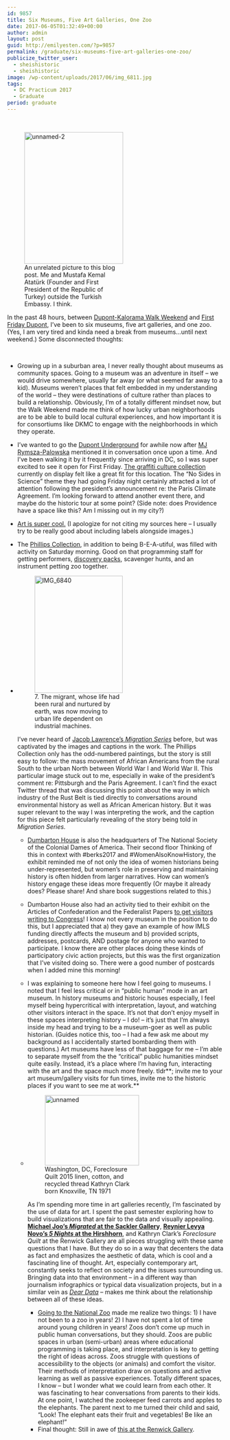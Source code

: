 ```yaml
---
id: 9857
title: Six Museums, Five Art Galleries, One Zoo
date: 2017-06-05T01:32:49+00:00
author: admin
layout: post
guid: http://emilyesten.com/?p=9857
permalink: /graduate/six-museums-five-art-galleries-one-zoo/
publicize_twitter_user:
  - sheishistoric
  - sheishistoric
image: /wp-content/uploads/2017/06/img_6811.jpg
tags:
  - DC Practicum 2017
  - Graduate
period: graduate
---
```

&nbsp;

<figure id="attachment_9870" aria-describedby="caption-attachment-9870" style="width: 230px" class="wp-caption alignleft"><img class="alignnone  wp-image-9870" src="https://i1.wp.com/emilyesten.com/wp-content/uploads/2017/06/unnamed-2.jpg?resize=230%2C307" alt="unnamed-2" width="230" height="307" srcset="https://i1.wp.com/emilyesten.com/wp-content/uploads/2017/06/unnamed-2.jpg?w=480&ssl=1 480w, https://i1.wp.com/emilyesten.com/wp-content/uploads/2017/06/unnamed-2.jpg?resize=225%2C300&ssl=1 225w" sizes="(max-width: 230px) 100vw, 230px" data-recalc-dims="1" /><figcaption id="caption-attachment-9870" class="wp-caption-text">An unrelated picture to this blog post. Me and Mustafa Kemal Atatürk (Founder and First President of the Republic of Turkey) outside the Turkish Embassy. I think.</figcaption></figure>

In the past 48 hours, between [Dupont-Kalorama Walk Weekend](http://dupontkaloramamc.com/walk-weekend-2017/) and [First Friday Dupont](http://firstfridaydupont.org/), I&#8217;ve been to six museums, five art galleries, and one zoo. (Yes, I am very tired and kinda need a break from museums&#8230;until next weekend.) Some disconnected thoughts:

&nbsp;

  * Growing up in a suburban area, I never really thought about museums as community spaces. Going to a museum was an adventure in itself – we would drive somewhere, usually far away (or what seemed far away to a kid). Museums weren&#8217;t places that felt embedded in my understanding of the world – they were destinations of culture rather than places to build a relationship. Obviously, I&#8217;m of a totally different mindset now, but the Walk Weekend made me think of how lucky urban neighborhoods are to be able to build local cultural experiences, and how important it is for consortiums like DKMC to engage with the neighborhoods in which they operate.
  * I&#8217;ve wanted to go the [Dupont Underground](https://www.google.com/url?sa=t&rct=j&q=&esrc=s&source=web&cd=1&cad=rja&uact=8&ved=0ahUKEwj5ndjutqXUAhUr2IMKHfviCqQQFggrMAA&url=https%3A%2F%2Fwww.dupontunderground.org%2F&usg=AFQjCNH2c1ThNYn-0xI4XwzIY-AGApxcTQ&sig2=NiCwO-sWcPu2DwdYm7qTxw) for awhile now after [MJ Rymsza-Palowska](https://twitter.com/malgorzatar) mentioned it in conversation once upon a time. And I&#8217;ve been walking it by it frequently since arriving in DC, so I was super excited to see it open for First Friday. [The graffiti culture collection](https://twitter.com/sheishistoric/status/870781072988155904) currently on display felt like a great fit for this location. The &#8220;No Sides in Science&#8221; theme they had going Friday night certainly attracted a lot of attention following the president&#8217;s announcement re: the Paris Climate Agreement. I&#8217;m looking forward to attend another event there, and maybe do the historic tour at some point? (Side note: does Providence have a space like this? Am I missing out in my city?)
  * [Art is super cool.](https://www.instagram.com/p/BU7Sf3ghs50ZqJRWc8WVDdj7TOoGhB6Fhcg9Co0/?taken-by=sheishistoric) (I apologize for not citing my sources here – I usually try to be really good about including labels alongside images.)
  * The [Phillips Collection](http://www.phillipscollection.org), in addition to being B-E-A-utiful, was filled with activity on Saturday morning. Good on that programming staff for getting performers, [discovery packs](https://twitter.com/sheishistoric/status/871043516809572352), scavenger hunts, and an instrument petting zoo together.
  * <figure id="attachment_9865" aria-describedby="caption-attachment-9865" style="width: 205px" class="wp-caption alignright"><img class="alignnone  wp-image-9865" src="https://i2.wp.com/emilyesten.com/wp-content/uploads/2017/06/img_6840.jpg?resize=205%2C273" alt="IMG_6840" width="205" height="273" srcset="https://i2.wp.com/emilyesten.com/wp-content/uploads/2017/06/img_6840.jpg?w=2448&ssl=1 2448w, https://i2.wp.com/emilyesten.com/wp-content/uploads/2017/06/img_6840.jpg?resize=225%2C300&ssl=1 225w, https://i2.wp.com/emilyesten.com/wp-content/uploads/2017/06/img_6840.jpg?resize=768%2C1024&ssl=1 768w, https://i2.wp.com/emilyesten.com/wp-content/uploads/2017/06/img_6840.jpg?w=1400&ssl=1 1400w, https://i2.wp.com/emilyesten.com/wp-content/uploads/2017/06/img_6840.jpg?w=2100&ssl=1 2100w" sizes="(max-width: 205px) 100vw, 205px" data-recalc-dims="1" /><figcaption id="caption-attachment-9865" class="wp-caption-text">7. The migrant, whose life had been rural and nurtured by earth, was now moving to urban life dependent on industrial machines.</figcaption></figure>

    I&#8217;ve never heard of [Jacob Lawrence&#8217;s _Migration Series_](http://www.phillipscollection.org/collection/migration-series) before, but was captivated by the images and captions in the work. The Phillips Collection only has the odd-numbered paintings, but the story is still easy to follow: the mass movement of African Americans from the rural South to the urban North between World War I and World War II. This particular image stuck out to me, especially in wake of the president&#8217;s comment re: Pittsburgh and the Paris Agreement. I can&#8217;t find the exact Twitter thread that was discussing this point about the way in which industry of the Rust Belt is tied directly to conversations around environmental history as well as African American history. But it was super relevant to the way I was interpreting the work, and the caption for this piece felt particularly revealing of the story being told in _Migration Series._</li>

      * [Dumbarton House](http://dumbartonhouse.org) is also the headquarters of The National Society of the Colonial Dames of America. Their second floor Thinking of this in context with #berks2017 and #WomenAlsoKnowHistory, the exhibit reminded me of not only the idea of women historians being under-represented, but women&#8217;s role in preserving and maintaining history is often hidden from larger narratives. How can women&#8217;s history engage these ideas more frequently (Or maybe it already does? Please share! And share book suggestions related to this.)
      * Dumbarton House also had an activity tied to their exhibit on the Articles of Confederation and the Federalist Papers [to get visitors writing to Congress](https://twitter.com/sheishistoric/status/871395823883603968)! I know not every museum in the position to do this, but I appreciated that a) they gave an example of how IMLS funding directly affects the museum and b) provided scripts, addresses, postcards, AND postage for anyone who wanted to participate. I know there are other places doing these kinds of participatory civic action projects, but this was the first organization that I&#8217;ve visited doing so. There were a good number of postcards when I added mine this morning!
      * I was explaining to someone here how I feel going to museums. I noted that I feel less critical or in &#8220;public human&#8221; mode in an art museum. In history museums and historic houses especially, I feel myself being hypercritical with interpretation, layout, and watching other visitors interact in the space. It&#8217;s not that don&#8217;t enjoy myself in these spaces interpreting history – I do! – it&#8217;s just that I&#8217;m always inside my head and trying to be a museum-goer as well as public historian. (Guides notice this, too – I had a few ask me about my background as I accidentally started bombarding them with questions.) Art museums have less of that baggage for me – I&#8217;m able to separate myself from the the &#8220;critical&#8221; public humanities mindset quite easily. Instead, it&#8217;s a place where I’m having fun, interacting with the art and the space much more freely. tldr**; invite me to your art museum/gallery visits for fun times, invite me to the historic places if you want to see me at work.**
      * <figure id="attachment_9871" aria-describedby="caption-attachment-9871" style="width: 219px" class="wp-caption alignright"><img class="alignnone  wp-image-9871" src="https://i0.wp.com/emilyesten.com/wp-content/uploads/2017/06/unnamed.jpg?resize=219%2C164" alt="unnamed" width="219" height="164" srcset="https://i0.wp.com/emilyesten.com/wp-content/uploads/2017/06/unnamed.jpg?w=640&ssl=1 640w, https://i0.wp.com/emilyesten.com/wp-content/uploads/2017/06/unnamed.jpg?resize=300%2C225&ssl=1 300w" sizes="(max-width: 219px) 100vw, 219px" data-recalc-dims="1" /><figcaption id="caption-attachment-9871" class="wp-caption-text">Washington, DC, Foreclosure Quilt 2015 linen, cotton, and recycled thread Kathryn Clark born Knoxville, TN 1971</figcaption></figure>

        As I&#8217;m spending more time in art galleries recently, I’m fascinated by the use of data for art. I spent the past semester exploring how to build visualizations that are fair to the data and visually appealing. **[Michael Joo&#8217;s _Migrated_ at the Sackler Galler](https://twitter.com/sheishistoric/status/865978093437112320)y**, **[Reynier Levya Novo&#8217;s _5 Nights_ at the Hirshhorn](https://emilyesten.com/2017/05/29/visiting-the-hirshhorn/)**, and Kathryn Clark&#8217;s _Foreclosure Quilt_ at the Renwick Gallery are all pieces struggling with these same questions that I have. But they do so in a way that decenters the data as fact and emphasizes the aesthetic of data, which is cool and a fascinating line of thought. Art, especially contemporary art, constantly seeks to reflect on society and the issues surrounding us. Bringing data into that environment – in a different way than journalism infographics or typical data visualization projects, but in a similar vein as _[Dear Data](http://dear-data.com/)_ – makes me think about the relationship between all of these ideas.</li>

          * [Going to the National Zoo](https://twitter.com/sheishistoric/status/871124244771606529) made me realize two things: 1) I have not been to a zoo in years! 2) I have not spent a lot of time around young children in years! Zoos don&#8217;t come up much in public human conversations, but they should. Zoos are public spaces in urban (semi-urban) areas where educational programming is taking place, and interpretation is key to getting the right of ideas across. Zoos struggle with questions of accessibility to the objects (or animals) and comfort the visitor. Their methods of interpretation draw on questions and active learning as well as passive experiences. Totally different spaces, I know – but I wonder what we could learn from each other. It was fascinating to hear conversations from parents to their kids. At one point, I watched the zookeeper feed carrots and apples to the elephants. The parent next to me turned their child and said, &#8220;Look! The elephant eats their fruit and vegetables! Be like an elephant!&#8221;
          * Final thought: Still in awe of [this at the Renwick Gallery](https://twitter.com/sheishistoric/status/871459339881598976).</ul>
